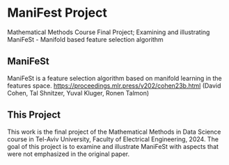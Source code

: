 # ManiFest Project
Mathematical Methods Course Final Project; Examining and illustrating ManiFeSt - Manifold based feature selection algorithm

## ManiFeSt
ManiFeSt is a feature selection algorithm based on manifold learning in the features space. 
https://proceedings.mlr.press/v202/cohen23b.html (David Cohen, Tal Shnitzer, Yuval Kluger, Ronen Talmon)

## This Project
This work is the final project of the Mathematical Methods in Data Science course in Tel-Aviv University, Faculty of Electrical Engineering, 2024. 
The goal of this project is to examine and illustrate ManiFeSt with aspects that were not emphasized in the original paper.
